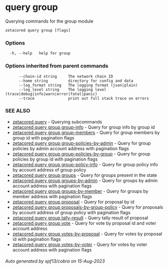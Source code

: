 # query group

Querying commands for the group module

```
zetacored query group [flags]
```

### Options

```
  -h, --help   help for group
```

### Options inherited from parent commands

```
      --chain-id string     The network chain ID
      --home string         directory for config and data 
      --log_format string   The logging format (json|plain) 
      --log_level string    The logging level (trace|debug|info|warn|error|fatal|panic) 
      --trace               print out full stack trace on errors
```

### SEE ALSO

* [zetacored query](zetacored_query.md)	 - Querying subcommands
* [zetacored query group group-info](zetacored_query_group_group-info.md)	 - Query for group info by group id
* [zetacored query group group-members](zetacored_query_group_group-members.md)	 - Query for group members by group id with pagination flags
* [zetacored query group group-policies-by-admin](zetacored_query_group_group-policies-by-admin.md)	 - Query for group policies by admin account address with pagination flags
* [zetacored query group group-policies-by-group](zetacored_query_group_group-policies-by-group.md)	 - Query for group policies by group id with pagination flags
* [zetacored query group group-policy-info](zetacored_query_group_group-policy-info.md)	 - Query for group policy info by account address of group policy
* [zetacored query group groups](zetacored_query_group_groups.md)	 - Query for groups present in the state
* [zetacored query group groups-by-admin](zetacored_query_group_groups-by-admin.md)	 - Query for groups by admin account address with pagination flags
* [zetacored query group groups-by-member](zetacored_query_group_groups-by-member.md)	 - Query for groups by member address with pagination flags
* [zetacored query group proposal](zetacored_query_group_proposal.md)	 - Query for proposal by id
* [zetacored query group proposals-by-group-policy](zetacored_query_group_proposals-by-group-policy.md)	 - Query for proposals by account address of group policy with pagination flags
* [zetacored query group tally-result](zetacored_query_group_tally-result.md)	 - Query tally result of proposal
* [zetacored query group vote](zetacored_query_group_vote.md)	 - Query for vote by proposal id and voter account address
* [zetacored query group votes-by-proposal](zetacored_query_group_votes-by-proposal.md)	 - Query for votes by proposal id with pagination flags
* [zetacored query group votes-by-voter](zetacored_query_group_votes-by-voter.md)	 - Query for votes by voter account address with pagination flags

###### Auto generated by spf13/cobra on 15-Aug-2023
